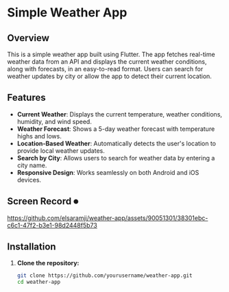 # Simple Weather App

## Overview

This is a simple weather app built using Flutter. The app fetches real-time weather data from an API and displays the current weather conditions, along with forecasts, in an easy-to-read format. Users can search for weather updates by city or allow the app to detect their current location.

## Features

- **Current Weather**: Displays the current temperature, weather conditions, humidity, and wind speed.
- **Weather Forecast**: Shows a 5-day weather forecast with temperature highs and lows.
- **Location-Based Weather**: Automatically detects the user's location to provide local weather updates.
- **Search by City**: Allows users to search for weather data by entering a city name.
- **Responsive Design**: Works seamlessly on both Android and iOS devices.

## Screen Record ⏺ 

https://github.com/elsaramji/weather-app/assets/90051301/38301ebc-c6c1-47f2-b3e1-98d2448f5b73

## Installation

1. **Clone the repository:**

   ```bash
   git clone https://github.com/yourusername/weather-app.git
   cd weather-app








